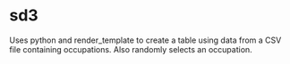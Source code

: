 # sd3
Uses python and render_template to create a table using data from a CSV file containing occupations. Also randomly selects an occupation.
